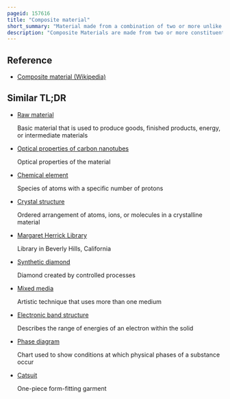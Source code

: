 ```yaml
---
pageid: 157616
title: "Composite material"
short_summary: "Material made from a combination of two or more unlike substances"
description: "Composite Materials are made from two or more constituent Materials. These constituent Materials have notably dissimilar Chemical or physical Properties and are merged to create a Material with Properties that are unlike the individual Elements. Within the finished Structure, the individual Elements remain separate and distinct, distinguishing Composites from Mixtures and solid Solutions."
---
```


## Reference

- [Composite material (Wikipedia)](https://en.wikipedia.org/?curid=157616)

## Similar TL;DR

- [Raw material](/tldr/en/raw-material)

  Basic material that is used to produce goods, finished products, energy, or intermediate materials

- [Optical properties of carbon nanotubes](/tldr/en/optical-properties-of-carbon-nanotubes)

  Optical properties of the material

- [Chemical element](/tldr/en/chemical-element)

  Species of atoms with a specific number of protons

- [Crystal structure](/tldr/en/crystal-structure)

  Ordered arrangement of atoms, ions, or molecules in a crystalline material

- [Margaret Herrick Library](/tldr/en/margaret-herrick-library)

  Library in Beverly Hills, California

- [Synthetic diamond](/tldr/en/synthetic-diamond)

  Diamond created by controlled processes

- [Mixed media](/tldr/en/mixed-media)

  Artistic technique that uses more than one medium

- [Electronic band structure](/tldr/en/electronic-band-structure)

  Describes the range of energies of an electron within the solid

- [Phase diagram](/tldr/en/phase-diagram)

  Chart used to show conditions at which physical phases of a substance occur

- [Catsuit](/tldr/en/catsuit)

  One-piece form-fitting garment
